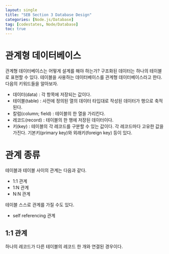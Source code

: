 ```yaml
---
layout: single
title: "SEB Section 3 Database Design"
categories: [Node.js/Database]
tag: [codestates, Node/Database]
toc: true
---
```


# 관계형 데이터베이스

관계형 데이터베이스는 어떻게 설계를 해야 하는가?
구조화된 데이터는 하나의 테이블로 표현할 수 있다. 테이블을 사용하는 데이터베이스를 관계형 데이터베이스라고 한다. 다음의 키워드들을 알아보자.

- 데이터(data) : 각 항목에 저장되는 값이다.
- 테이블(table) : 사전에 정의된 열의 데이터 타입대로 작성된 데이터가 행으로 축적된다.
- 칼럼(column; field) : 테이블의 한 열을 가리킨다.
- 레코드(record) : 테이블의 한 행에 저장된 데이터이다.
- 키(key) : 테이블의 각 레코드를 구분할 수 있는 값이다. 각 레코드마다 고유한 값을 가진다. 기본키(primary key)와 외래키(foreign key) 등이 있다.

# 관계 종류

테이블과 테이블 사이의 관계는 다음과 같다.

- 1:1 관계
- 1:N 관계
- N:N 관계

테이블 스스로 관계를 가질 수도 있다.

- self referencing 관계

## 1:1 관계

하나의 레코드가 다른 테이블의 레코드 한 개와 연결된 경우이다.
